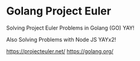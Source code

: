 # Golang Project Euler

Solving Project Euler Problems in Golang (GO) YAY!

Also Solving Problems with Node JS YAYx2!

https://projecteuler.net/
https://golang.org/